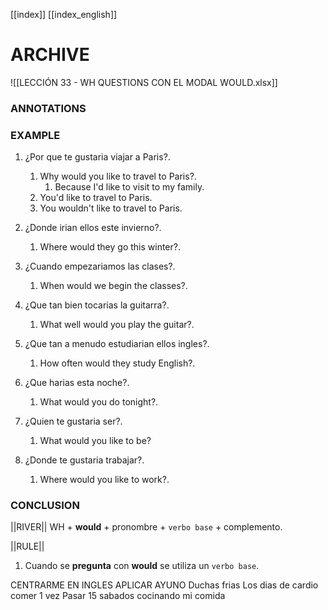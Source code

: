
[[index]]
[[index_english]]


# ARCHIVE
![[LECCIÓN 33 - WH QUESTIONS CON EL MODAL WOULD.xlsx]]

### ANNOTATIONS


### EXAMPLE

1. ¿Por que te gustaria viajar a Paris?.
	1. Why would you like to travel to Paris?.
		1. Because I'd like to visit to my family.
	2. You'd like to travel to Paris.
	3. You wouldn't like to travel to Paris.

2. ¿Donde irian ellos este invierno?.
	1. Where would they go this winter?.

3. ¿Cuando empezariamos las clases?.
	1. When would we begin the classes?.

4. ¿Que tan bien tocarias la guitarra?.
	1. What well would you play the guitar?.

5. ¿Que tan a menudo estudiarian ellos ingles?.
	1. How often would they study English?.

6. ¿Que harias esta noche?.
	1. What would you do tonight?.

7. ¿Quien te gustaria ser?.
	1. What would you like to be?

8. ¿Donde te gustaria trabajar?.
	1. Where would you like to work?.

### CONCLUSION
||RIVER||
WH + **would** + pronombre + ``verbo base`` + complemento.

||RULE||
1. Cuando se **pregunta** con **would** se utiliza un ``verbo base``. 

CENTRARME EN INGLES
APLICAR AYUNO 
Duchas frias
Los dias de cardio comer 1 vez
Pasar 15 sabados cocinando mi comida


